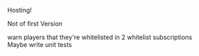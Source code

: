 
Hosting!


Not of first Version

warn players that they're whitelisted in 2 whitelist subscriptions  
Maybe write unit tests